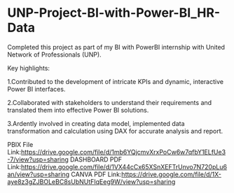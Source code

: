 # UNP-Project-BI-with-Power-BI_HR-Data

Completed this project as part of my BI with PowerBI internship with United Network of Professionals (UNP).

Key highlights:

1.Contributed to the development of intricate KPIs and dynamic, interactive Power BI interfaces.

2.Collaborated with stakeholders to understand their requirements and translated them into effective Power BI solutions.

3.Ardently involved in creating data model, implemented data transformation and calculation using DAX for accurate analysis and report.

PBIX File Link:https://drive.google.com/file/d/1mb6YQjcmvXrxPoCw6w7qfbY1ELfUe3-7/view?usp=sharing
DASHBOARD PDF Link:https://drive.google.com/file/d/1VX44cCx65XSnXEFTrUnvo7N720pLu6an/view?usp=sharing
CANVA PDF Link:https://drive.google.com/file/d/1X-aye8z3gZJBOLeBC8sUbNUtFIqEeg9W/view?usp=sharing
